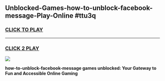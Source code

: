 
## Unblocked-Games-how-to-unblock-facebook-message-Play-Online #ttu3q
<h3>
<a href="https://news.freeplayer.one?title=how-to-unblock-facebook-message&ref=3">CLICK TO PLAY</a></h3>
<hr>

<h3>
<a href="https://news.freeplayer.one?title=how-to-unblock-facebook-message&ref=3">CLICK 2 PLAY</a>
  
</h3>

<a href="https://news.freeplayer.one?title=how-to-unblock-facebook-message&ref=3"><img src="https://clearcache.store/games.png"></a>


**how-to-unblock-facebook-message games unblocked: Your Gateway to Fun and Accessible Online Gaming**
